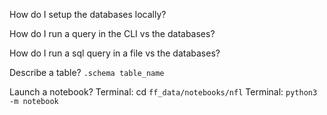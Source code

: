 
How do I setup the databases locally?

How do I run a query in the CLI vs the databases?

How do I run a sql query in a file vs the databases?

Describe a table?
`.schema table_name`

Launch a notebook?
Terminal: cd `ff_data/notebooks/nfl`
Terminal: `python3 -m notebook`